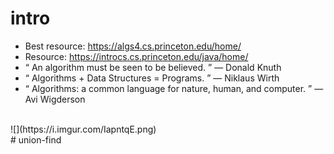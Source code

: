 # intro 
- Best resource: https://algs4.cs.princeton.edu/home/
- Resource: https://introcs.cs.princeton.edu/java/home/
- “ An algorithm must be seen to be believed. ” — Donald Knuth
- “ Algorithms + Data Structures = Programs. ” — Niklaus Wirth
- “ Algorithms: a common language for nature, human, and computer. ” — Avi Wigderson

<br />
![](https://i.imgur.com/IapntqE.png)

<br />
# union-find
